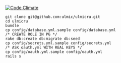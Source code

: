 [![Code Climate](https://codeclimate.com/github/ulmic/ulmicru/badges/gpa.svg)](https://codeclimate.com/github/ulmic/ulmicru)
```shell
git clone git@github.com:ulmic/ulmicru.git
cd ulmicru
bundle
cp config/database.yml.sample config/database.yml
/* CREATE ROLE IN PG */
rake db:create db:migrate db:seed
cp config/secrets.yml.sample config/secrets.yml
/* ASK oauth.yml WITH REAL KEYS */
cp config/oauth.yml.sample config/oauth.yml
rails s
```
